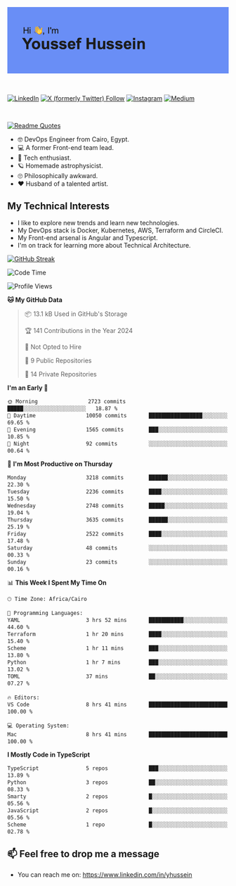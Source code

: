[![Youssef's GitHub Banner](./assets/youssef-hussein.png)](https://github.com/yorki404)

</br>

[![LinkedIn](https://img.shields.io/badge/linkedin-%230077B5.svg?style=for-the-badge&logo=linkedin&logoColor=white)](https://www.linkedin.com/in/yhussein/)
[![X (formerly Twitter) Follow](https://img.shields.io/twitter/follow/devqik_?style=for-the-badge&logo=X&logoColor=White&labelColor=White)](https://twitter.com/devqik_)
[![Instagram](https://img.shields.io/badge/devqik-E4405F?style=for-the-badge&logo=Instagram&logoColor=white)](https://instagram.com/devqik)
[![Medium](https://img.shields.io/badge/Medium-12100E?style=for-the-badge&logo=medium&logoColor=white)](https://medium.com/@devqik)

</br>

[![Readme Quotes](https://quotes-github-readme.vercel.app/api?type=horizontal&theme=dark)](https://github.com/piyushsuthar/github-readme-quotes)

- :nerd_face: DevOps Engineer from Cairo, Egypt.
- :computer: A former Front-end team lead.
- :satellite: Tech enthusiast.
- :ringed_planet: Homemade astrophysicist.
- :roll_eyes: Philosophically awkward.
- :heart: Husband of a talented artist.

## My Technical Interests

- I like to explore new trends and learn new technologies.
- My DevOps stack is Docker, Kubernetes, AWS, Terraform and CircleCI.
- My Front-end arsenal is Angular and Typescript.
- I'm on track for learning more about Technical Architecture.

[![GitHub Streak](https://streak-stats.demolab.com/?user=devqik&theme=dark)](https://git.io/streak-stats)

<!--START_SECTION:waka-->
![Code Time](http://img.shields.io/badge/Code%20Time-700%20hrs%2025%20mins-blue)

![Profile Views](http://img.shields.io/badge/Profile%20Views-0-blue)

**🐱 My GitHub Data** 

> 📦 13.1 kB Used in GitHub's Storage 
 > 
> 🏆 141 Contributions in the Year 2024
 > 
> 🚫 Not Opted to Hire
 > 
> 📜 9 Public Repositories 
 > 
> 🔑 14 Private Repositories 
 > 
**I'm an Early 🐤** 

```text
🌞 Morning                2723 commits        █████░░░░░░░░░░░░░░░░░░░░   18.87 % 
🌆 Daytime                10050 commits       █████████████████░░░░░░░░   69.65 % 
🌃 Evening                1565 commits        ███░░░░░░░░░░░░░░░░░░░░░░   10.85 % 
🌙 Night                  92 commits          ░░░░░░░░░░░░░░░░░░░░░░░░░   00.64 % 
```
📅 **I'm Most Productive on Thursday** 

```text
Monday                   3218 commits        ██████░░░░░░░░░░░░░░░░░░░   22.30 % 
Tuesday                  2236 commits        ████░░░░░░░░░░░░░░░░░░░░░   15.50 % 
Wednesday                2748 commits        █████░░░░░░░░░░░░░░░░░░░░   19.04 % 
Thursday                 3635 commits        ██████░░░░░░░░░░░░░░░░░░░   25.19 % 
Friday                   2522 commits        ████░░░░░░░░░░░░░░░░░░░░░   17.48 % 
Saturday                 48 commits          ░░░░░░░░░░░░░░░░░░░░░░░░░   00.33 % 
Sunday                   23 commits          ░░░░░░░░░░░░░░░░░░░░░░░░░   00.16 % 
```


📊 **This Week I Spent My Time On** 

```text
🕑︎ Time Zone: Africa/Cairo

💬 Programming Languages: 
YAML                     3 hrs 52 mins       ███████████░░░░░░░░░░░░░░   44.60 % 
Terraform                1 hr 20 mins        ████░░░░░░░░░░░░░░░░░░░░░   15.40 % 
Scheme                   1 hr 11 mins        ███░░░░░░░░░░░░░░░░░░░░░░   13.80 % 
Python                   1 hr 7 mins         ███░░░░░░░░░░░░░░░░░░░░░░   13.02 % 
TOML                     37 mins             ██░░░░░░░░░░░░░░░░░░░░░░░   07.27 % 

🔥 Editors: 
VS Code                  8 hrs 41 mins       █████████████████████████   100.00 % 

💻 Operating System: 
Mac                      8 hrs 41 mins       █████████████████████████   100.00 % 
```

**I Mostly Code in TypeScript** 

```text
TypeScript               5 repos             ███░░░░░░░░░░░░░░░░░░░░░░   13.89 % 
Python                   3 repos             ██░░░░░░░░░░░░░░░░░░░░░░░   08.33 % 
Smarty                   2 repos             █░░░░░░░░░░░░░░░░░░░░░░░░   05.56 % 
JavaScript               2 repos             █░░░░░░░░░░░░░░░░░░░░░░░░   05.56 % 
Scheme                   1 repo              █░░░░░░░░░░░░░░░░░░░░░░░░   02.78 % 
```




<!--END_SECTION:waka-->

## 📫 Feel free to drop me a message
- You can reach me on: https://www.linkedin.com/in/yhussein
